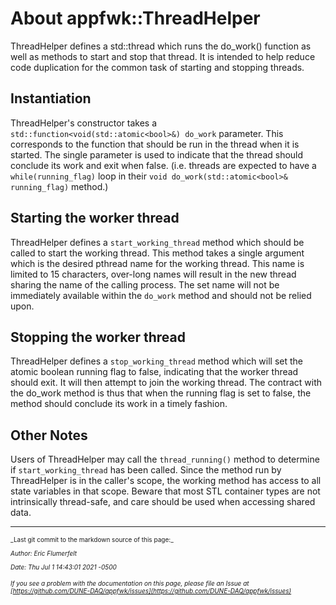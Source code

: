 # About appfwk::ThreadHelper

ThreadHelper defines a std::thread which runs the do_work() function as well as methods to start and stop that thread.
It is intended to help reduce code duplication for the common task of starting and stopping threads.

## Instantiation

ThreadHelper's constructor takes a `std::function<void(std::atomic<bool>&) do_work` parameter. This corresponds to the function that should be run in the thread when it is started. The single parameter is used to indicate that the thread should conclude its work and exit when false. (i.e. threads are expected to have a `while(running_flag)` loop in their `void do_work(std::atomic<bool>& running_flag)` method.)

## Starting the worker thread

ThreadHelper defines a `start_working_thread` method which should be called to start the working thread. This method takes a single argument which is the desired pthread name for the working thread. This name is limited to 15 characters, over-long names will result in the new thread sharing the name of the calling process. The set name will not be immediately available within the `do_work` method and should not be relied upon.

## Stopping the worker thread

ThreadHelper defines a `stop_working_thread` method which will set the atomic boolean running flag to false, indicating that the worker thread should exit. It will then attempt to join the working thread. The contract with the do_work method is thus that when the running flag is set to false, the method should conclude its work in a timely fashion.

## Other Notes

Users of ThreadHelper may call the `thread_running()` method to determine if `start_working_thread` has been called. Since the method run by ThreadHelper is in the caller's scope, the working method has access to all state variables in that scope. Beware that most STL container types are not intrinsically thread-safe, and care should be used when accessing shared data.

-----

<font size="1">
_Last git commit to the markdown source of this page:_


_Author: Eric Flumerfelt_

_Date: Thu Jul 1 14:43:01 2021 -0500_

_If you see a problem with the documentation on this page, please file an Issue at [https://github.com/DUNE-DAQ/appfwk/issues](https://github.com/DUNE-DAQ/appfwk/issues)_
</font>
